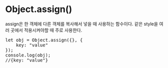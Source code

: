 # Object.assign()
assign은 한 객체에 다른 객체를 복사해서 넣을 때 사용하는 함수이다. 같은 style을 여러 곳에서 적용시켜야할 때 주로 사용한다.

<pre>
let obj = Object.assign({}, {
    key: "value"
});
console.log(obj);
//{key: "value"}</pre>
